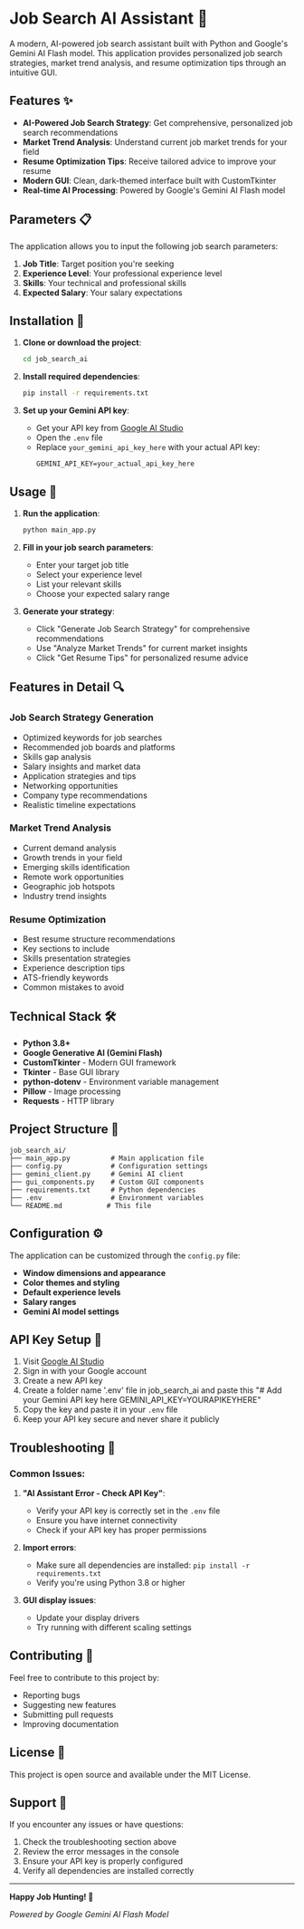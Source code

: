 # Job Search AI Assistant 🤖

A modern, AI-powered job search assistant built with Python and Google's Gemini AI Flash model. This application provides personalized job search strategies, market trend analysis, and resume optimization tips through an intuitive GUI.

## Features ✨

- **AI-Powered Job Search Strategy**: Get comprehensive, personalized job search recommendations
- **Market Trend Analysis**: Understand current job market trends for your field
- **Resume Optimization Tips**: Receive tailored advice to improve your resume
- **Modern GUI**: Clean, dark-themed interface built with CustomTkinter
- **Real-time AI Processing**: Powered by Google's Gemini AI Flash model

## Parameters 📋

The application allows you to input the following job search parameters:

1. **Job Title**: Target position you're seeking
2. **Experience Level**: Your professional experience level
3. **Skills**: Your technical and professional skills
4. **Expected Salary**: Your salary expectations

## Installation 🚀

1. **Clone or download the project**:
   ```bash
   cd job_search_ai
   ```

2. **Install required dependencies**:
   ```bash
   pip install -r requirements.txt
   ```

3. **Set up your Gemini API key**:
   - Get your API key from [Google AI Studio](https://makersuite.google.com/app/apikey)
   - Open the `.env` file
   - Replace `your_gemini_api_key_here` with your actual API key:
     ```
     GEMINI_API_KEY=your_actual_api_key_here
     ```

## Usage 💼

1. **Run the application**:
   ```bash
   python main_app.py
   ```

2. **Fill in your job search parameters**:
   - Enter your target job title
   - Select your experience level
   - List your relevant skills
   - Choose your expected salary range

3. **Generate your strategy**:
   - Click "Generate Job Search Strategy" for comprehensive recommendations
   - Use "Analyze Market Trends" for current market insights
   - Click "Get Resume Tips" for personalized resume advice

## Features in Detail 🔍

### Job Search Strategy Generation
- Optimized keywords for job searches
- Recommended job boards and platforms
- Skills gap analysis
- Salary insights and market data
- Application strategies and tips
- Networking opportunities
- Company type recommendations
- Realistic timeline expectations

### Market Trend Analysis
- Current demand analysis
- Growth trends in your field
- Emerging skills identification
- Remote work opportunities
- Geographic job hotspots
- Industry trend insights

### Resume Optimization
- Best resume structure recommendations
- Key sections to include
- Skills presentation strategies
- Experience description tips
- ATS-friendly keywords
- Common mistakes to avoid

## Technical Stack 🛠️

- **Python 3.8+**
- **Google Generative AI (Gemini Flash)**
- **CustomTkinter** - Modern GUI framework
- **Tkinter** - Base GUI library
- **python-dotenv** - Environment variable management
- **Pillow** - Image processing
- **Requests** - HTTP library

## Project Structure 📁

```
job_search_ai/
├── main_app.py          # Main application file
├── config.py            # Configuration settings
├── gemini_client.py     # Gemini AI client
├── gui_components.py    # Custom GUI components
├── requirements.txt     # Python dependencies
├── .env                 # Environment variables
└── README.md           # This file
```

## Configuration ⚙️

The application can be customized through the `config.py` file:

- **Window dimensions and appearance**
- **Color themes and styling**
- **Default experience levels**
- **Salary ranges**
- **Gemini AI model settings**

## API Key Setup 🔑

1. Visit [Google AI Studio](https://makersuite.google.com/app/apikey)
2. Sign in with your Google account
3. Create a new API key
4. Create a folder name '.env' file in job_search_ai and paste this "# Add your Gemini API key here
GEMINI_API_KEY=YOURAPIKEYHERE"
5. Copy the key and paste it in your `.env` file
6. Keep your API key secure and never share it publicly

## Troubleshooting 🔧

### Common Issues:

1. **"AI Assistant Error - Check API Key"**:
   - Verify your API key is correctly set in the `.env` file
   - Ensure you have internet connectivity
   - Check if your API key has proper permissions

2. **Import errors**:
   - Make sure all dependencies are installed: `pip install -r requirements.txt`
   - Verify you're using Python 3.8 or higher

3. **GUI display issues**:
   - Update your display drivers
   - Try running with different scaling settings

## Contributing 🤝

Feel free to contribute to this project by:
- Reporting bugs
- Suggesting new features
- Submitting pull requests
- Improving documentation

## License 📄

This project is open source and available under the MIT License.

## Support 💬

If you encounter any issues or have questions:
1. Check the troubleshooting section above
2. Review the error messages in the console
3. Ensure your API key is properly configured
4. Verify all dependencies are installed correctly

---

**Happy Job Hunting! 🎯**

*Powered by Google Gemini AI Flash Model*